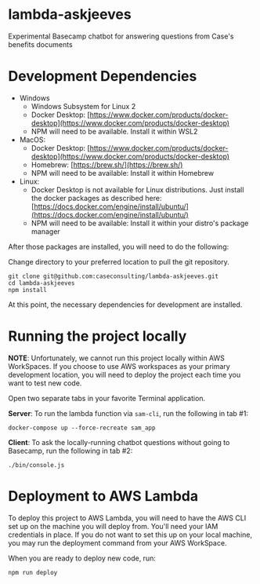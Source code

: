# lambda-askjeeves
Experimental Basecamp chatbot for answering questions from Case's benefits documents

# Development Dependencies

* Windows
  - Windows Subsystem for Linux 2 
  - Docker Desktop: [https://www.docker.com/products/docker-desktop](https://www.docker.com/products/docker-desktop)
  - NPM will need to be available. Install it within WSL2
* MacOS: 
  - Docker Desktop: [https://www.docker.com/products/docker-desktop](https://www.docker.com/products/docker-desktop)
  - Homebrew: [https://brew.sh/](https://brew.sh/)
  - NPM will need to be available: Install it within Homebrew
* Linux: 
  - Docker Desktop is not available for Linux distributions. Just install the docker packages as described here: [https://docs.docker.com/engine/install/ubuntu/](https://docs.docker.com/engine/install/ubuntu/)
  - NPM will need to be available: Install it within your distro's package manager

After those packages are installed, you will need to do the following:

Change directory to your preferred location to pull the git repository. 
``` 
git clone git@github.com:caseconsulting/lambda-askjeeves.git
cd lambda-askjeeves
npm install
```

At this point, the necessary dependencies for development are installed. 

# Running the project locally

**NOTE**: Unfortunately, we cannot run this project locally within AWS WorkSpaces. If you choose to use AWS workspaces as your primary development location, you will need to deploy the project each time you want to test new code. 

Open two separate tabs in your favorite Terminal application. 

**Server**:  To run the lambda function via `sam-cli`, run the following in tab #1: 
```
docker-compose up --force-recreate sam_app
```

**Client**: To ask the locally-running chatbot questions without going to Basecamp, run the following in tab #2: 
```
./bin/console.js
```

# Deployment to AWS Lambda

To deploy this project to AWS Lambda, you will need to have the AWS CLI set up on the machine you will deploy from. You'll need your IAM credentials in place. If you do not want to set this up on your local machine, you may run the deployment command from your AWS WorkSpace.

When you are ready to deploy new code, run:
```
npm run deploy
```